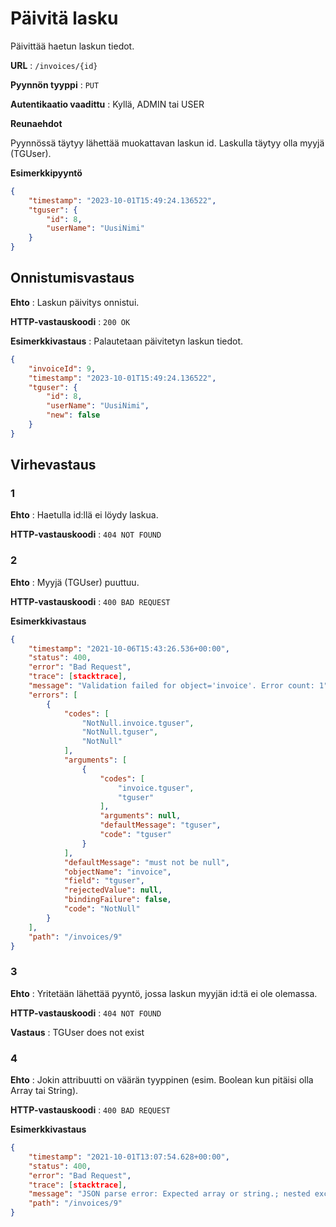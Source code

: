 # Päivitä lasku

Päivittää haetun laskun tiedot.

**URL** : `/invoices/{id}`

**Pyynnön tyyppi** : `PUT`

**Autentikaatio vaadittu** : Kyllä, ADMIN tai USER

**Reunaehdot**

Pyynnössä täytyy lähettää muokattavan laskun id. Laskulla täytyy olla myyjä (TGUser).

**Esimerkkipyyntö** 

```json
{
    "timestamp": "2023-10-01T15:49:24.136522",
    "tguser": {
        "id": 8,
        "userName": "UusiNimi"
    }
}
```

## Onnistumisvastaus

**Ehto** : Laskun päivitys onnistui.

**HTTP-vastauskoodi** : `200 OK`

**Esimerkkivastaus** : Palautetaan päivitetyn laskun tiedot.

```json
{
    "invoiceId": 9,
    "timestamp": "2023-10-01T15:49:24.136522",
    "tguser": {
        "id": 8,
        "userName": "UusiNimi",
        "new": false
    }
}
```

## Virhevastaus

### 1
**Ehto** : Haetulla id:llä ei löydy laskua.

**HTTP-vastauskoodi** : `404 NOT FOUND`

### 2
**Ehto** : Myyjä (TGUser) puuttuu.

**HTTP-vastauskoodi** : `400 BAD REQUEST`

**Esimerkkivastaus**
```json
{
    "timestamp": "2021-10-06T15:43:26.536+00:00",
    "status": 400,
    "error": "Bad Request",
    "trace": [stacktrace],
    "message": "Validation failed for object='invoice'. Error count: 1",
    "errors": [
        {
            "codes": [
                "NotNull.invoice.tguser",
                "NotNull.tguser",
                "NotNull"
            ],
            "arguments": [
                {
                    "codes": [
                        "invoice.tguser",
                        "tguser"
                    ],
                    "arguments": null,
                    "defaultMessage": "tguser",
                    "code": "tguser"
                }
            ],
            "defaultMessage": "must not be null",
            "objectName": "invoice",
            "field": "tguser",
            "rejectedValue": null,
            "bindingFailure": false,
            "code": "NotNull"
        }
    ],
    "path": "/invoices/9"
}
```

### 3
**Ehto** : Yritetään lähettää pyyntö, jossa laskun myyjän id:tä ei ole olemassa.

**HTTP-vastauskoodi** : `404 NOT FOUND`

**Vastaus** : TGUser does not exist

### 4
**Ehto** : Jokin attribuutti on väärän tyyppinen (esim. Boolean kun pitäisi olla Array tai String).

**HTTP-vastauskoodi** : `400 BAD REQUEST`

**Esimerkkivastaus**

```json
{
    "timestamp": "2021-10-01T13:07:54.628+00:00",
    "status": 400,
    "error": "Bad Request",
    "trace": [stacktrace],
    "message": "JSON parse error: Expected array or string.; nested exception is com.fasterxml.jackson.databind.exc.MismatchedInputException: Expected array or string.\n at [Source: (PushbackInputStream); line: 2, column: 18] (through reference chain: fi.paikalla.ticketguru.Entities.Invoice[\"timestamp\"])",
    "path": "/invoices/9"
}
```
